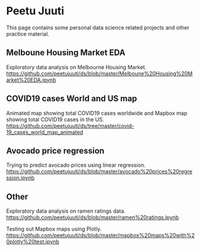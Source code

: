 # Peetu Juuti

This page contains some personal data science related projects and other practice material.  

## Melboune Housing Market EDA

Exploratory data analysis on Melbourne Housing Market.  
https://github.com/peetujuuti/ds/blob/master/Melboune%20Housing%20Market%20EDA.ipynb  

## COVID19 cases World and US map

Animated map showing total COVID19 cases worldwide and Mapbox map showing total COVID19 cases in the US.  
https://github.com/peetujuuti/ds/tree/master/covid-19_cases_world_map_animated  

## Avocado price regression

Trying to predict avocado prices using linear regression.  
https://github.com/peetujuuti/ds/blob/master/avocado%20prices%20regression.ipynb  

## Other

Exploratory data analysis on ramen ratings data.  
https://github.com/peetujuuti/ds/blob/master/ramen%20ratings.ipynb  
  
Testing out Mapbox maps using Plotly.  
https://github.com/peetujuuti/ds/blob/master/mapbox%20maps%20with%20plotly%20test.ipynb  
